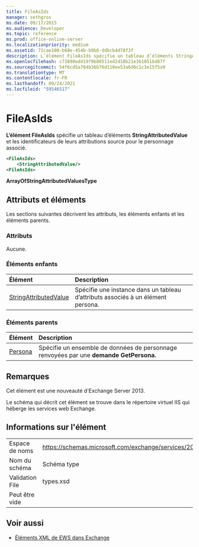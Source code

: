 ```yaml
---
title: FileAsIds
manager: sethgros
ms.date: 09/17/2015
ms.audience: Developer
ms.topic: reference
ms.prod: office-online-server
ms.localizationpriority: medium
ms.assetid: 71cae100-b68e-454b-b9b6-ddbcb4d78f3f
description: L’élément FileAsIds spécifie un tableau d’éléments StringAttributedValue et les identificateurs de leurs attributions source pour le personnage associé.
ms.openlocfilehash: c73890edd19f9b00511ed2d10b21e3b10516d87f
ms.sourcegitcommit: 54f6cd5a704b36b76d110ee53a6d6c1c3e15f5a9
ms.translationtype: MT
ms.contentlocale: fr-FR
ms.lasthandoff: 09/24/2021
ms.locfileid: "59546517"
---
```

# <a name="fileasids"></a>FileAsIds

**L’élément FileAsIds** spécifie un tableau d’éléments **StringAttributedValue** et les identificateurs de leurs attributions source pour le personnage associé. 
  
```XML
<FileAsIds>
    <StringAttributedValue/>
<FileAsIds>
```

 **ArrayOfStringAttributedValuesType**
## <a name="attributes-and-elements"></a>Attributs et éléments

Les sections suivantes décrivent les attributs, les éléments enfants et les éléments parents.
  
### <a name="attributes"></a>Attributs

Aucune.
  
### <a name="child-elements"></a>Éléments enfants

|**Élément**|**Description**|
|:-----|:-----|
|[StringAttributedValue](stringattributedvalue.md) <br/> |Spécifie une instance dans un tableau d’attributs associés à un élément persona.  <br/> |
   
### <a name="parent-elements"></a>Éléments parents

|**Élément**|**Description**|
|:-----|:-----|
|[Persona](persona.md) <br/> |Spécifie un ensemble de données de personnage renvoyées par une **demande GetPersona.**  <br/> |
   
## <a name="remarks"></a>Remarques

Cet élément est une nouveauté d'Exchange Server 2013.
  
Le schéma qui décrit cet élément se trouve dans le répertoire virtuel IIS qui héberge les services web Exchange.
  
## <a name="element-information"></a>Informations sur l'élément

|||
|:-----|:-----|
|Espace de noms  <br/> |https://schemas.microsoft.com/exchange/services/2006/types  <br/> |
|Nom du schéma  <br/> |Schéma type  <br/> |
|Validation File  <br/> |types.xsd  <br/> |
|Peut être vide  <br/> ||
   
## <a name="see-also"></a>Voir aussi



- [Éléments XML de EWS dans Exchange](ews-xml-elements-in-exchange.md)


